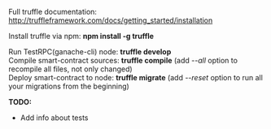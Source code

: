 Full truffle documentation: http://truffleframework.com/docs/getting_started/installation

Install truffle via npm: **npm install -g truffle**    

Run TestRPC(ganache-cli) node: **truffle develop**    
Compile smart-contract sources: **truffle compile** (add *--all* option to recompile all files, not only changed)    
Deploy smart-contract to node: **truffle migrate** (add *--reset* option to run all your migrations from the beginning)    

**TODO:**    
- Add info about tests 